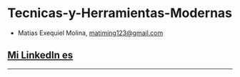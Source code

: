 # Tecnicas-y-Herramientas-Modernas
* Matias Exequiel Molina, <matiming123@gmail.com>
## [Mi LinkedIn es](https://www.linkedin.com/in/matias-exequiel-molina-b1855684/)
<hr>
